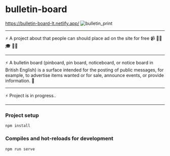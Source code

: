 # bulletin-board
https://bulletin-board-lt.netlify.app/
![bulletin_print](https://user-images.githubusercontent.com/56683358/124986148-f8691900-e043-11eb-8bfb-08ccd03e694a.jpg)

---

⚡️ A project about that people can should place ad on the site for free 📹 ✍🏾 🎓 👨‍💻

---

⚡️ A bulletin board (pinboard, pin board, noticeboard, or notice board in British English) is a surface intended for the posting of public messages, for example, to advertise items wanted or for sale, announce events, or provide information. 💼

---

⚡️ Project is in progress..

---

### Project setup

```
npm install
```

### Compiles and hot-reloads for development

```
npm run serve
```
